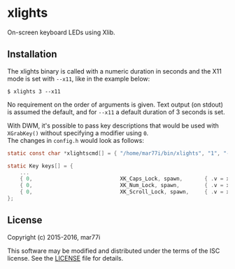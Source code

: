 
# xlights

On-screen keyboard LEDs using Xlib.

## Installation

The xlights binary is called with a numeric duration in seconds and the X11 mode
is set with `--x11`, like in the example below:
```
$ xlights 3 --x11
```

No requirement on the order of arguments is given.
Text output (on stdout) is assumed the default, and for `--x11` a default
duration of 3 seconds is set.

With DWM, it's possible to pass key descriptions that would be used with
`XGrabKey()` without specifying a modifier using `0`.<br>
The changes in `config.h` would look as follows:

```c
static const char *xlightscmd[] = { "/home/mar77i/bin/xlights", "1", "--x11" };

static Key keys[] = {
	...
	{ 0,                            XK_Caps_Lock, spawn,       { .v = xlightscmd } },
	{ 0,                            XK_Num_Lock, spawn,        { .v = xlightscmd } },
	{ 0,                            XK_Scroll_Lock, spawn,     { .v = xlightscmd } },
};
```

## License

Copyright (c) 2015-2016, mar77i <mar77i at mar77i dot ch>

This software may be modified and distributed under the terms
of the ISC license.  See the [LICENSE](LICENSE) file for details.
